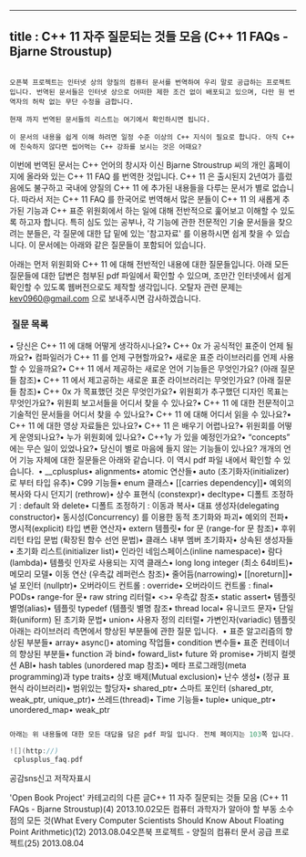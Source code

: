----------------
title : C++ 11 자주 질문되는 것들 모음 (C++ 11 FAQs - Bjarne Stroustup)
--------------







```warning

오픈북 프로젝트는 인터넷 상의 양질의 컴퓨터 문서를 번역하여 우리 말로 공급하는 프로젝트 입니다. 번역된 문서들은 인터넷 상으로 어떠한 제한 조건 없이 배포되고 있으며, 다만 원 번역자의 허락 없는 무단 수정을 금합니다. 

현재 까지 번역된 문서들의 리스트는 여기에서 확인하시면 됩니다.
```








```info
이 문서의 내용을 쉽게 이해 하려면 일정 수준 이상의 C++ 지식이 필요로 합니다. 아직 C++ 에 친숙하지 않다면 씹어먹는 C++ 강좌를 보시는 것은 어때요?
```





이번에 번역된 문서는 C++ 언어의 창시자 이신 Bjarne Stroustrup 씨의 개인 홈페이지에 올라와 있는 C++ 11 FAQ 를 번역한 것입니다. C++ 11 은 출시된지 2년여가 흘렀음에도 불구하고 국내에 양질의 C++ 11 에 추가된 내용들을 다루는 문서가 별로 없습니다. 따라서 저는 C++ 11 FAQ 를 한국어로 번역해서 많은 분들이 C++ 11 의 새롭게 추가된 기능과 C++ 표준 위원회에서 하는 일에 대해 전반적으로 훑어보고 이해할 수 있도록 하고자 합니다. 특히 심도 있는 공부나, 각 기능에 관한 전문적인 기술 문서들을 찾으려는 분들은, 각 질문에 대한 답 밑에 있는 '참고자료' 를 이용하시면 쉽게 찾을 수 있습니다. 이 문서에는 아래와 같은 질문들이 포함되어 있습니다. 


아래는 먼저 위원회와 C++ 11 에 대해 전반적인 내용에 대한 질문들입니다. 아래 모든 질문들에 대한 답변은 첨부된 pdf 파일에서 확인할 수 있으며, 조만간 인터넷에서 쉽게 확인할 수 있도록 웹버전으로도 제작할 생각입니다. 오탈자 관련 문제는 kev0960@gmail.com 으로 보내주시면 감사하겠습니다. 






###  질문 목록





• 당신은 C++ 11 에 대해 어떻게 생각하시나요?• C++ 0x 가 공식적인 표준이 언제 될까요?• 컴파일러가 C++ 11 를 언제 구현할까요?• 새로운 표준 라이브러리를 언제 사용할 수 있을까요?• C++ 11 에서 제공하는 새로운 언어 기능들은 무엇인가요? (아래 질문들 참조)• C++ 11 에서 제고공하는 새로운 표준 라이브러리는 무엇인가요? (아래 질문들 참조)• C++ 0x 가 목표했던 것은 무엇인가요?• 위원회가 추구했던 디자인 목표는 무엇인가요?• 위원회 보고서들을 어디서 찾을 수 있나요?• C++ 11 에 대한 전문적이고 기술적인 문서들을 어디서 찾을 수 있나요?• C++ 11 에 대해 어디서 읽을 수 있나요?• C++ 11 에 대한 영상 자료들은 있나요?• C++ 11 은 배우기 어렵나요?• 위원회를 어떻게 운영되나요?• 누가 위원회에 있나요?• C++1y 가 있을 예정인가요?• “concepts” 에는 무슨 일이 있었나요?• 당신이 별로 마음에 들지 않는 기능들이 있나요?
개개의 언어 기능 자체에 대한 질문들은 아래와 같습니다. 이 역시 pdf 파일 내에서 확인할 수 있습니다. 
• __cplusplus• alignments• atomic 연산들• auto (초기화자(initializer) 로 부터 타입 유추)• C99 기능들• enum 클래스• [[carries dependency]]• 예외의 복사와 다시 던지기 (rethrow)• 상수 표현식 (constexpr)• decltype• 디폴트 조정하기 : default 와 delete• 디폴트 조정하기 : 이동과 복사• 대표 생성자(delegating constructor)• 동시성(Concurrency) 를 이용한 동적 초기화와 파괴• 예외의 전파• 명시적(explicit) 타입 변환 연산자• extern 템플릿• for 문 (range-for 문 참조)• 후위 리턴 타입 문법 (확장된 함수 선언 문법)• 클래스 내부 멤버 초기화자• 상속된 생성자들• 초기화 리스트(initializer list)• 인라인 네임스페이스(inline namespace)• 람다(lambda)• 템플릿 인자로 사용되는 지역 클래스• long long integer (최소 64비트)• 메모리 모델• 이동 연산 (우측값 레퍼런스 참조)• 줄어듬(narrowing)• [[noreturn]]• 널 포인터 (nullptr)• 오버라이드 컨트롤 : override• 오버라이드 컨트롤 : final• PODs• range-for 문• raw string 리터럴• <>• 우측값 참조• static assert• 템플릿 별명(alias)• 템플릿 typedef (템플릿 별명 참조• thread local• 유니코드 문자• 단일화(uniform) 된 초기화 문법• union• 사용자 정의 리터럴• 가변인자(variadic) 템플릿
아래는 라이브러리 측면에서 향상된 부분들에 관한 질문 입니다. 
• 표준 알고리즘의 향상된 부분들• array• async()• atoming 작업들• condition 변수들• 표준 컨테이너의 향상된 부분들• function 과 bind• foward_list• future 와 promise• 가비지 컬렛션 ABI• hash tables (unordered map 참조)• 메타 프로그래밍(meta programming)과 type traits• 상호 배제(Mutual exclusion)• 난수 생성• <regex> (정규 표현식 라이브러리)• 범위있는 할당자• shared_ptr• 스마트 포인터 (shared_ptr, weak_ptr, unique_ptr)• 쓰레드(thread)• Time 기능들• tuple• unique_ptr• unordered_map• weak_ptr
```cpp

아래는 위 내용들에 대한 모든 대답을 담은 pdf 파일 입니다. 전체 페이지는 103쪽 입니다. 

![](http://)
 cplusplus_faq.pdf

```







공감sns신고
저작자표시

'Open Book Project' 카테고리의 다른 글C++ 11 자주 질문되는 것들 모음 (C++ 11 FAQs - Bjarne Stroustup)(4)
2013.10.02모든 컴퓨터 과학자가 알아야 할 부동 소수점의 모든 것(What Every Computer Scientists Should Know About Floating Point Arithmetic)(12)
2013.08.04오픈북 프로젝트 - 양질의 컴퓨터 문서 공급 프로젝트(25)
2013.08.04

